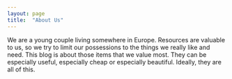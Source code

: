 ```yaml
---
layout: page
title:  "About Us"
---
```


We are a young couple living somewhere in Europe. Resources are valuable to us,
so we try to limit our possessions to the things we really like and need.
This blog is about those items that we value most. They can be especially useful,
especially cheap or especially beautiful. Ideally, they are all of this.
